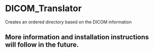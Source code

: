 # DICOM_Translator
Creates an ordered directory based on the DICOM information


## More information and installation instructions will follow in the future.
